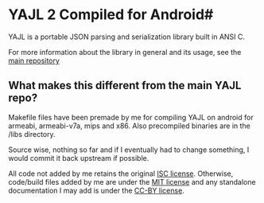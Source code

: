 # YAJL 2 Compiled for Android#

YAJL is a portable JSON parsing and serialization library built in ANSI C.

For more information about the library in general and its usage, see the [main repository](https://github.com/lloyd/yajl)

## What makes this different from the main YAJL repo? ##

Makefile files have been premade by me for compiling YAJL on android for armeabi, armeabi-v7a, mips and x86. Also precompiled binaries are in the /libs directory.

Source wise, nothing so far and if I eventually had to change something, I would commit it back upstream if possible.

All code not added by me retains the original [ISC license](http://opensource.org/licenses/ISC). Otherwise, code/build files added by me are under the [MIT license](http://opensource.org/licenses/MIT) and any standalone documentation I may add is under the [CC-BY  license](http://creativecommons.org/licenses/by/3.0/).